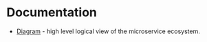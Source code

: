 # Documentation

*  [Diagram](./System_Architecture_Overview.pdf) - high level logical view of the microservice ecosystem.
